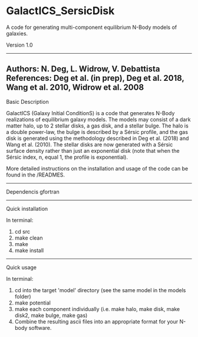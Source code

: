 # GalactICS_SersicDisk
 A code for generating multi-component equilibrium N-Body models of galaxies.
 
 Version 1.0
 
 ----
 Authors: N. Deg, L. Widrow, V. Debattista
 References: Deg et al. (in prep), Deg et al. 2018, Wang et al. 2010, Widrow et al. 2008
 ----
 Basic Description
 
 GalactICS (Galaxy Initial ConditionS) is a code that generates N-Body realizations of equilibrium galaxy models.  The models may consist of a dark matter halo, up to 2 stellar disks, a gas disk, and a stellar bulge.  The halo is a double power-law, the bulge is described by a Sérsic profile, and the gas disk is generated using the methodology described in Deg et al. (2018) and Wang et al. (2010).  The stellar disks are now generated with a Sérsic surface density rather than just an exponential disk (note that when the Sérsic index, n, equal 1, the profile is exponential).
 
 More detailed instructions on the installation and usage of the code can be found in the /READMES.
 
 ---
 Dependencis
 gfortran
 
 ---
 Quick installation
 
 In terminal:
 1) cd src
 2) make clean
 3) make
 4) make install
 
 -----
 Quick usage
 
 In terminal:
 1) cd into the target 'model' directory (see the same model in the models folder)
 2) make potential
 3) make each component individually (i.e. make halo, make disk, make disk2, make bulge, make gas)
 4) Combine the resulting ascii files into an appropriate format for your N-body software.
